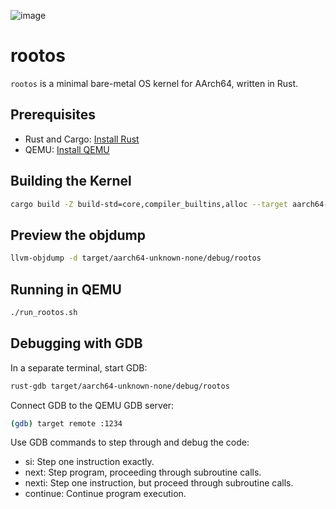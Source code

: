 ![image](https://github.com/user-attachments/assets/2d073947-5282-44db-8c06-6c64d32c01d4)

# rootos

`rootos` is a minimal bare-metal OS kernel for AArch64, written in Rust.

## Prerequisites

- Rust and Cargo: [Install Rust](https://www.rustup.rs/)
- QEMU: [Install QEMU](https://www.qemu.org/download/)

## Building the Kernel

```sh
cargo build -Z build-std=core,compiler_builtins,alloc --target aarch64-unknown-none.json
```

## Preview the objdump

```sh
llvm-objdump -d target/aarch64-unknown-none/debug/rootos
```

## Running in QEMU

```sh
./run_rootos.sh
```

## Debugging with GDB

In a separate terminal, start GDB:

```sh
rust-gdb target/aarch64-unknown-none/debug/rootos
```

Connect GDB to the QEMU GDB server:

```sh
(gdb) target remote :1234
```

Use GDB commands to step through and debug the code:

- si: Step one instruction exactly.
- next: Step program, proceeding through subroutine calls.
- nexti: Step one instruction, but proceed through subroutine calls.
- continue: Continue program execution.
